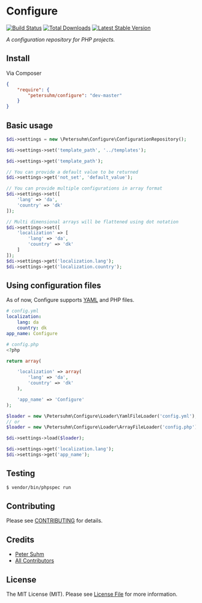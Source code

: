 # Configure

[![Build Status](https://travis-ci.org/petersuhm/configure.png?branch=master)](https://travis-ci.org/petersuhm/configure)
[![Total Downloads](https://poser.pugx.org/petersuhm/configure/downloads.png)](https://packagist.org/packages/petersuhm/configure)
[![Latest Stable Version](https://poser.pugx.org/petersuhm/configure/v/stable.png)](https://packagist.org/packages/petersuhm/configure)

_A configuration repository for PHP projects._

## Install

Via Composer

```json
{
    "require": {
        "petersuhm/configure": "dev-master"
    }
}
```

## Basic usage

```php
$di->settings = new \Petersuhm\Configure\ConfigurationRepository();

$di->settings->set('template_path', '../templates');

$di->settings->get('template_path');

// You can provide a default value to be returned
$di->settings->get('not_set', 'default_value');

// You can provide multiple configurations in array format
$di->settings->set([
    'lang' => 'da',
    'country' => 'dk'
]);

// Multi dimensional arrays will be flattened using dot notation
$di->settings->set([
    'localization' => [
        'lang' => 'da',
        'country' => 'dk'
    ]
]);
$di->settings->get('localization.lang');
$di->settings->get('localization.country');
```

## Using configuration files

As of now, Configure supports [YAML](http://www.yaml.org/) and PHP files.

```yaml
# config.yml
localization:
    lang: da
    country: dk
app_name: Configure
```

```php
# config.php
<?php

return array(

    'localization' => array(
        'lang' => 'da',
        'country' => 'dk'
    ),

    'app_name' => 'Configure'
);
```

```php
$loader = new \Petersuhm\Configure\Loader\YamlFileLoader('config.yml');
// or
$loader = new \Petersuhm\Configure\Loader\ArrayFileLoader('config.php');

$di->settings->load($loader);

$di->settings->get('localization.lang');
$di->settings->get('app_name');
```

## Testing

```bash
$ vendor/bin/phpspec run
```

## Contributing

Please see [CONTRIBUTING](https://github.com/petersuhm/configure/blob/master/CONTRIBUTING.md) for details.

## Credits

- [Peter Suhm](https://github.com/petersuhm)
- [All Contributors](https://github.com/petersuhm/configure/contributors)


## License

The MIT License (MIT). Please see [License File](https://github.com/petersuhm/configure/blob/master/LICENSE) for more information.